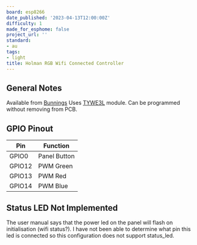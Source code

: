 ```yaml
---
board: esp8266
date_published: '2023-04-13T12:00:00Z'
difficulty: 1
made_for_esphome: false
project_url: ''
standard:
- au
tags:
- light
title: Holman RGB Wifi Connected Controller
---
```


## General Notes

Available from [Bunnings](https://www.bunnings.com.au/holman-rgb-wi-fi-garden-light-controller_p0189462)
Uses [TYWE3L](https://developer.tuya.com/en/docs/iot/wifie3lpinmodule?id=K9605uj1ar87n) module.
Can be programmed without removing from PCB.

## GPIO Pinout

| Pin    | Function                  |
| ------ | ------------------------- |
| GPIO0  |  Panel Button             |
| GPIO12 |  PWM Green                |
| GPIO13 |  PWM Red                  |
| GPIO14 |  PWM Blue                 |

## Status LED Not Implemented

The user manual says that the power led on the panel will flash on initialisation (wifi status?). I have not been able to determine what pin this led is connected so this configuration does not support status_led.